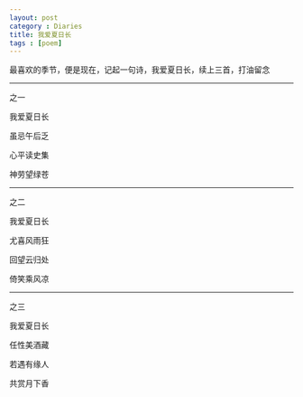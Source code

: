 ```yaml
---
layout: post
category : Diaries
title: 我爱夏日长
tags : [poem]
---
```



最喜欢的季节，便是现在，记起一句诗，我爱夏日长，续上三首，打油留念

 ---

之一

我爱夏日长

虽忌午后乏

心平读史集

神劳望绿苍

 

 ---

之二

我爱夏日长

尤喜风雨狂

回望云归处

倚笑乘风凉

 
---
 

之三

我爱夏日长

任性美酒藏

若遇有缘人

共赏月下香

